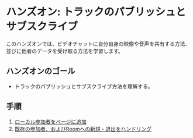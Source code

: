 #  ハンズオン: トラックのパブリッシュとサブスクライブ

このハンズオンでは、ビデオチャットに自分自身の映像や音声を共有する方法、並びに他者のデータを受け取る方法を学習します。

## ハンズオンのゴール
- トラックのパブリッシュとサブスクライブ方法を理解する。

## 手順
1. [ローカル参加者をページに追加](./01-Add-Local-Participant.md)
2. [既存の参加者、およびRoomへの新規・退出をハンドリング](./02-Handle-Join-Leave-Participant.md)
